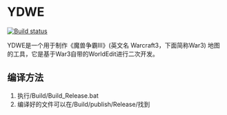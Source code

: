 ﻿# YDWE

[![Build status](https://ci.appveyor.com/api/projects/status/ybeps6jwp0nupxu6?svg=true)](https://ci.appveyor.com/project/actboy168/YDWE)

YDWE是一个用于制作《魔兽争霸III》(英文名 Warcraft3，下面简称War3) 地图的工具，它是基于War3自带的WorldEdit进行二次开发。

## 编译方法

1. 执行/Build/Build_Release.bat
2. 编译好的文件可以在/Build/publish/Release/找到
